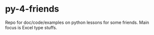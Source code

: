 # py-4-friends
Repo for doc/code/examples on python lessons for some friends. Main focus is Excel type stuffs.
